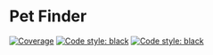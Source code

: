 # Pet Finder

[![Coverage](https://codecov.io/gh/amaralbf/pet-finder/branch/main/graphs/badge.svg)](https://codecov.io/gh/amaralbf/pet-finder)
[![Code style: black](https://img.shields.io/badge/python-3.9-blue)](https://img.shields.io/badge/python-3.9-blue)
[![Code style: black](https://img.shields.io/badge/code%20style-black-000000.svg)](https://github.com/psf/black)
